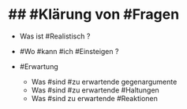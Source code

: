 # ## #Klärung von #Fragen 

 - Was ist #Realistisch ? 
 - #Wo #kann #ich #Einsteigen ? 
 - #Erwartung 

	 - Was #sind #zu erwartende gegenargumente 
	 - Was #sind #zu erwartende #Haltungen 
	 - Was #sind zu erwartende #Reaktionen 
